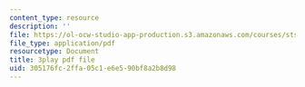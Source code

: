 ```yaml
---
content_type: resource
description: ''
file: https://ol-ocw-studio-app-production.s3.amazonaws.com/courses/sts-081-innovation-systems-for-science-technology-energy-manufacturing-and-health-spring-2017/305176fc2ffa05c1e6e590bf8a2b8d98_Qo2B2y6cLf4.pdf
file_type: application/pdf
resourcetype: Document
title: 3play pdf file
uid: 305176fc-2ffa-05c1-e6e5-90bf8a2b8d98
---
```

